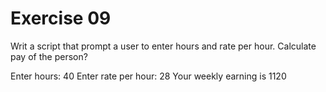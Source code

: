 # Exercise 09
Writ a script that prompt a user to enter hours and rate per hour. Calculate pay of the person?

Enter hours: 40
Enter rate per hour: 28
Your weekly earning is 1120
